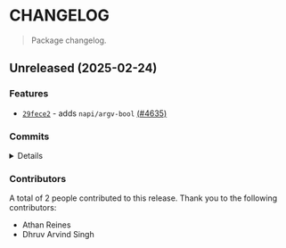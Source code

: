 # CHANGELOG

> Package changelog.

<section class="release" id="unreleased">

## Unreleased (2025-02-24)

<section class="features">

### Features

-   [`29fece2`](https://github.com/stdlib-js/stdlib/commit/29fece25b3bdb7af118cefc635e65bf4312ffda7) - adds `napi/argv-bool` [(#4635)](https://github.com/stdlib-js/stdlib/pull/4635)

</section>

<!-- /.features -->

<section class="commits">

### Commits

<details>

-   [`29fece2`](https://github.com/stdlib-js/stdlib/commit/29fece25b3bdb7af118cefc635e65bf4312ffda7) - **feat:** adds `napi/argv-bool` [(#4635)](https://github.com/stdlib-js/stdlib/pull/4635) _(by Dhruv Arvind Singh, Athan Reines)_

</details>

</section>

<!-- /.commits -->

<section class="contributors">

### Contributors

A total of 2 people contributed to this release. Thank you to the following contributors:

-   Athan Reines
-   Dhruv Arvind Singh

</section>

<!-- /.contributors -->

</section>

<!-- /.release -->

